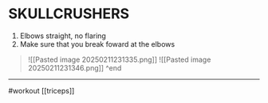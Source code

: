 # SKULLCRUSHERS
1. Elbows straight, no flaring
2. Make sure that you break foward at the elbows
>![[Pasted image 20250211231335.png]]
>![[Pasted image 20250211231346.png]]
^end
---
#workout [[triceps]]

